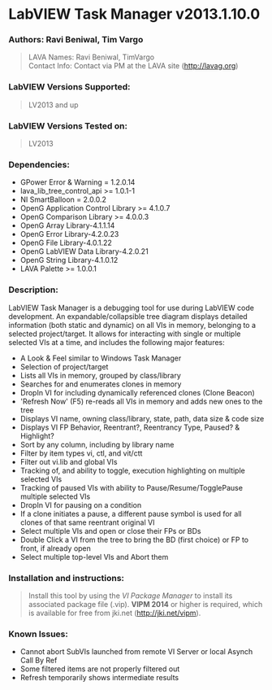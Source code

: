 # LabVIEW Task Manager v2013.1.10.0  
  
### Authors: Ravi Beniwal, Tim Vargo
> LAVA Names: Ravi Beniwal, TimVargo  
> Contact Info:	Contact via PM at the LAVA site (http://lavag.org)  
  
### LabVIEW Versions Supported:  
> LV2013 and up  
  
### LabVIEW Versions Tested on:  
> LV2013  
  
### Dependencies:  

+ GPower Error & Warning = 1.2.0.14
+ lava_lib_tree_control_api >= 1.0.1-1
+ NI SmartBalloon = 2.0.0.2
+ OpenG Application Control Library >= 4.1.0.7
+ OpenG Comparison Library >= 4.0.0.3
+ OpenG Array Library-4.1.1.14
+ OpenG Error Library-4.2.0.23
+ OpenG File Library-4.0.1.22
+ OpenG LabVIEW Data Library-4.2.0.21
+ OpenG String Library-4.1.0.12
+ LAVA Palette >= 1.0.0.1

### Description:  
LabVIEW Task Manager is a debugging tool for use during LabVIEW code development.  An expandable/collapsible tree diagram displays detailed information (both static and dynamic) on all VIs in memory, belonging to a selected project/target.  It allows for interacting with single or multiple selected VIs at a time, and includes the following major features:  

+ A Look & Feel similar to Windows Task Manager
+ Selection of project/target
+ Lists all VIs in memory, grouped by class/library
+ Searches for and enumerates clones in memory
+ DropIn VI for including dynamically referenced clones (Clone Beacon)
+ 'Refresh Now' (F5) re-reads all VIs in memory and adds new ones to the tree
+ Displays VI name, owning class/library, state, path, data size & code size
+ Displays VI FP Behavior, Reentrant?, Reentrancy Type, Paused? & Highlight?
+ Sort by any column, including by library name
+ Filter by item types vi, ctl, and vit/ctt
+ Filter out vi.lib and global VIs
+ Tracking of, and ability to toggle, execution highlighting on multiple selected VIs
+ Tracking of paused VIs with ability to Pause/Resume/TogglePause multiple selected VIs
+ DropIn VI for pausing on a condition
+ If a clone initiates a pause, a different pause symbol is used for all clones of that same reentrant original VI
+ Select multiple VIs and open or close their FPs or BDs
+ Double Click a VI from the tree to bring the BD (first choice) or FP to front, if already open
+ Select multiple top-level VIs and Abort them
  
### Installation and instructions:  
> Install this tool by using the *VI Package Manager* to install its associated package file (.vip).  **VIPM 2014** or higher is required, which is available for free from jki.net (http://jki.net/vipm).  
  
### Known Issues:  

+ Cannot abort SubVIs launched from remote VI Server or local Asynch Call By Ref
+ Some filtered items are not properly filtered out
+ Refresh temporarily shows intermediate results

